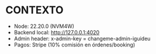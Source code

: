 ﻿# CONTEXTO
- Node: 22.20.0 (NVM4W)
- Backend local: http://127.0.0.1:4020
- Admin header: x-admin-key = changeme-admin-iguideu
- Pagos: Stripe (10% comisión en órdenes/booking)
